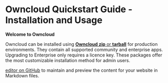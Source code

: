 # Owncloud Quickstart Guide - Installation and Usage

**Welcome to Owncloud** 

Owncloud can be installed using [**Owncloud zip** or **tarball**](https://https://owncloud.com/download-server/) for production environments. They contain all supported community and enterprise apps. Upgrading to Enterprise only requires a licence key. These packages offer the most customizable installation method for admin users.

[editor on GitHub](https://github.com/subhartheed/RedHat-Test.io/edit/main/docs/index.md) to maintain and preview the content for your website in Markdown files.



